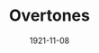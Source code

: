 ---
title: Overtones
date: 1921-11-08
closing_date:
layout: productions

playbill:
Theatre: Theatre Jacksonville
cast:
- Maggie: Birsa Shepard
- Harriet: Elaine I. Minick
- Hetty: Grace E. Haase
- Margaret: Jessie McGriff
crew:
- Director: Tracy L'Engle
- Props: John A. Cunningham
- Stage Decoration:
  - Katherine Wilson
  - Mrs. Strawn Perry
---